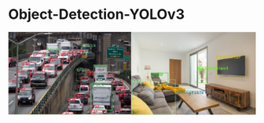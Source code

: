 # Object-Detection-YOLOv3

![Object Detection Example](https://github.com/sidpro-hash/Object-Detection-YOLOv3/blob/main/object1.png)

